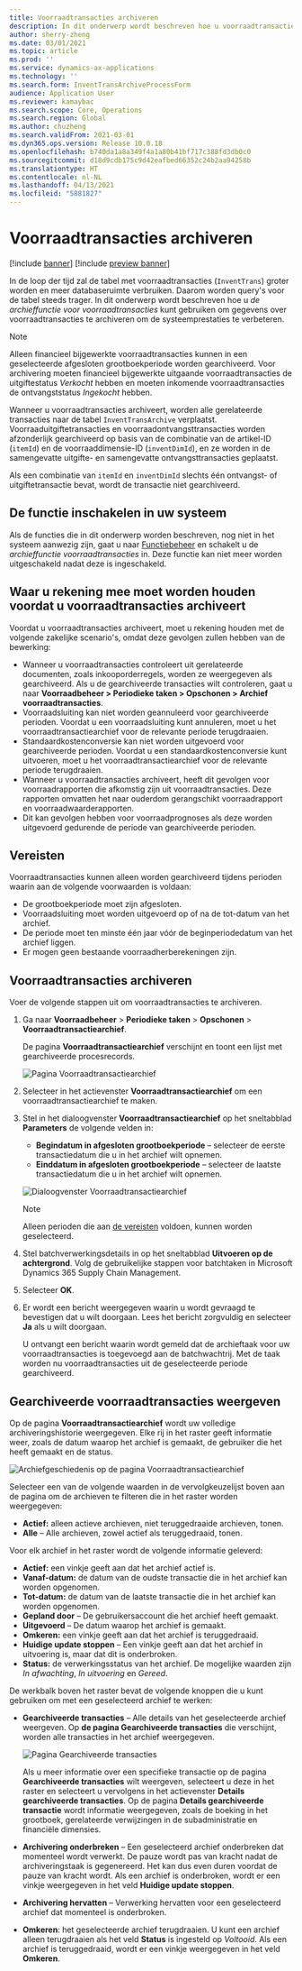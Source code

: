 ```yaml
---
title: Voorraadtransacties archiveren
description: In dit onderwerp wordt beschreven hoe u voorraadtransactiegegevens archiveert om de systeemprestaties te verbeteren.
author: sherry-zheng
ms.date: 03/01/2021
ms.topic: article
ms.prod: ''
ms.service: dynamics-ax-applications
ms.technology: ''
ms.search.form: InventTransArchiveProcessForm
audience: Application User
ms.reviewer: kamaybac
ms.search.scope: Core, Operations
ms.search.region: Global
ms.author: chuzheng
ms.search.validFrom: 2021-03-01
ms.dyn365.ops.version: Release 10.0.18
ms.openlocfilehash: b740da1a8a349f4a1a80b41bf717c388fd3db0c0
ms.sourcegitcommit: d18d9cdb175c9d42eafbed66352c24b2aa94258b
ms.translationtype: HT
ms.contentlocale: nl-NL
ms.lasthandoff: 04/13/2021
ms.locfileid: "5881827"
---
```

# <a name="archive-inventory-transactions"></a>Voorraadtransacties archiveren

[!include [banner](../../includes/banner.md)]
[!include [preview banner](../includes/preview-banner.md)]

In de loop der tijd zal de tabel met voorraadtransacties (`InventTrans`) groter worden en meer databaseruimte verbruiken. Daarom worden query's voor de tabel steeds trager. In dit onderwerp wordt beschreven hoe u *de archieffunctie voor voorraadtransacties* kunt gebruiken om gegevens over voorraadtransacties te archiveren om de systeemprestaties te verbeteren.

> [!NOTE]
> Alleen financieel bijgewerkte voorraadtransacties kunnen in een geselecteerde afgesloten grootboekperiode worden gearchiveerd. Voor archivering moeten financieel bijgewerkte uitgaande voorraadtransacties de uitgiftestatus *Verkocht* hebben en moeten inkomende voorraadtransacties de ontvangststatus *Ingekocht* hebben.

Wanneer u voorraadtransacties archiveert, worden alle gerelateerde transacties naar de tabel `InventTransArchive` verplaatst. Voorraaduitgiftetransacties en voorraadontvangsttransacties worden afzonderlijk gearchiveerd op basis van de combinatie van de artikel-ID (`itemId`) en de voorraaddimensie-ID (`inventDimId`), en ze worden in de samengevatte uitgifte- en samengevatte ontvangsttransacties geplaatst.

Als een combinatie van `itemId` en `inventDimId` slechts één ontvangst- of uitgiftetransactie bevat, wordt de transactie niet gearchiveerd.

## <a name="turn-on-the-feature-in-your-system"></a>De functie inschakelen in uw systeem

Als de functies die in dit onderwerp worden beschreven, nog niet in het systeem aanwezig zijn, gaat u naar [Functiebeheer](../../fin-ops-core/fin-ops/get-started/feature-management/feature-management-overview.md) en schakelt u de *archieffunctie voorraadtransacties* in. Deze functie kan niet meer worden uitgeschakeld nadat deze is ingeschakeld.

## <a name="things-to-consider-before-you-archive-inventory-transactions"></a>Waar u rekening mee moet worden houden voordat u voorraadtransacties archiveert

Voordat u voorraadtransacties archiveert, moet u rekening houden met de volgende zakelijke scenario's, omdat deze gevolgen zullen hebben van de bewerking:

- Wanneer u voorraadtransacties controleert uit gerelateerde documenten, zoals inkooporderregels, worden ze weergegeven als gearchiveerd. Als u de gearchiveerde transacties wilt controleren, gaat u naar **Voorraadbeheer \> Periodieke taken \> Opschonen \> Archief voorraadtransacties**.
- Voorraadsluiting kan niet worden geannuleerd voor gearchiveerde perioden. Voordat u een voorraadsluiting kunt annuleren, moet u het voorraadtransactiearchief voor de relevante periode terugdraaien.
- Standaardkostenconversie kan niet worden uitgevoerd voor gearchiveerde perioden. Voordat u een standaardkostenconversie kunt uitvoeren, moet u het voorraadtransactiearchief voor de relevante periode terugdraaien.
- Wanneer u voorraadtransacties archiveert, heeft dit gevolgen voor voorraadrapporten die afkomstig zijn uit voorraadtransacties. Deze rapporten omvatten het naar ouderdom gerangschikt voorraadrapport en voorraadwaarderapporten.
- Dit kan gevolgen hebben voor voorraadprognoses als deze worden uitgevoerd gedurende de periode van gearchiveerde perioden.

## <a name="prerequisites"></a>Vereisten

Voorraadtransacties kunnen alleen worden gearchiveerd tijdens perioden waarin aan de volgende voorwaarden is voldaan:

- De grootboekperiode moet zijn afgesloten.
- Voorraadsluiting moet worden uitgevoerd op of na de tot-datum van het archief.
- De periode moet ten minste één jaar vóór de beginperiodedatum van het archief liggen.
- Er mogen geen bestaande voorraadherberekeningen zijn.

## <a name="archive-inventory-transactions"></a>Voorraadtransacties archiveren

Voer de volgende stappen uit om voorraadtransacties te archiveren.

1. Ga naar **Voorraadbeheer** \> **Periodieke taken** \> **Opschonen** \> **Voorraadtransactiearchief**.

    De pagina **Voorraadtransactiearchief** verschijnt en toont een lijst met gearchiveerde procesrecords.

    ![Pagina Voorraadtransactiearchief](media/archive-inventory-empty.png "Pagina Voorraadtransactiearchief")

1. Selecteer in het actievenster **Voorraadtransactiearchief** om een voorraadtransactiearchief te maken.
1. Stel in het dialoogvenster **Voorraadtransactiearchief** op het sneltabblad **Parameters** de volgende velden in:

    - **Begindatum in afgesloten grootboekperiode** – selecteer de eerste transactiedatum die u in het archief wilt opnemen.
    - **Einddatum in afgesloten grootboekperiode** – selecteer de laatste transactiedatum die u in het archief wilt opnemen.

    ![Dialoogvenster Voorraadtransactiearchief](media/archive-inventory-dates.png "Dialoogvenster Voorraadtransactiearchief")

    > [!NOTE]
    > Alleen perioden die aan [de vereisten](#prerequisites) voldoen, kunnen worden geselecteerd.

1. Stel batchverwerkingsdetails in op het sneltabblad **Uitvoeren op de achtergrond**. Volg de gebruikelijke stappen voor batchtaken in Microsoft Dynamics 365 Supply Chain Management.
1. Selecteer **OK**.
1. Er wordt een bericht weergegeven waarin u wordt gevraagd te bevestigen dat u wilt doorgaan. Lees het bericht zorgvuldig en selecteer **Ja** als u wilt doorgaan.

    U ontvangt een bericht waarin wordt gemeld dat de archieftaak voor uw voorraadtransacties is toegevoegd aan de batchwachtrij. Met de taak worden nu voorraadtransacties uit de geselecteerde periode gearchiveerd.

## <a name="view-archived-inventory-transactions"></a>Gearchiveerde voorraadtransacties weergeven

Op de pagina **Voorraadtransactiearchief** wordt uw volledige archiveringshistorie weergegeven. Elke rij in het raster geeft informatie weer, zoals de datum waarop het archief is gemaakt, de gebruiker die het heeft gemaakt en de status.

![Archiefgeschiedenis op de pagina Voorraadtransactiearchief](media/archive-inventory-full.png "Archiefgeschiedenis op de pagina Voorraadtransactiearchief")

Selecteer een van de volgende waarden in de vervolgkeuzelijst boven aan de pagina om de archieven te filteren die in het raster worden weergegeven:

- **Actief:** alleen actieve archieven, niet teruggedraaide archieven, tonen.
- **Alle** – Alle archieven, zowel actief als teruggedraaid, tonen.

Voor elk archief in het raster wordt de volgende informatie geleverd:

- **Actief:** een vinkje geeft aan dat het archief actief is.
- **Vanaf-datum:** de datum van de oudste transactie die in het archief kan worden opgenomen.
- **Tot-datum:** de datum van de laatste transactie die in het archief kan worden opgenomen.
- **Gepland door** – De gebruikersaccount die het archief heeft gemaakt.
- **Uitgevoerd** – De datum waarop het archief is gemaakt.
- **Omkeren:** een vinkje geeft aan dat het archief is teruggedraaid.
- **Huidige update stoppen** – Een vinkje geeft aan dat het archief in uitvoering is, maar dat dit is onderbroken.
- **Status:** de verwerkingsstatus van het archief. De mogelijke waarden zijn *In afwachting*, *In uitvoering* en *Gereed*.

De werkbalk boven het raster bevat de volgende knoppen die u kunt gebruiken om met een geselecteerd archief te werken:

- **Gearchiveerde transacties** – Alle details van het geselecteerde archief weergeven. Op **de pagina Gearchiveerde transacties** die verschijnt, worden alle transacties in het archief weergegeven.

    ![Pagina Gearchiveerde transacties](media/archive-inventory-transactions.png "Pagina Gearchiveerde transacties")

    Als u meer informatie over een specifieke transactie op de pagina **Gearchiveerde transacties** wilt weergeven, selecteert u deze in het raster en selecteert u vervolgens in het actievenster **Details gearchiveerde transacties**. Op de pagina **Details gearchiveerde transactie** wordt informatie weergegeven, zoals de boeking in het grootboek, gerelateerde verwijzingen in de subadministratie en financiële dimensies.

- **Archivering onderbreken** – Een geselecteerd archief onderbreken dat momenteel wordt verwerkt. De pauze wordt pas van kracht nadat de archiveringstaak is gegenereerd. Het kan dus even duren voordat de pauze van kracht wordt. Als een archief is onderbroken, wordt er een vinkje weergegeven in het veld **Huidige update stoppen**.
- **Archivering hervatten** – Verwerking hervatten voor een geselecteerd archief dat momenteel is onderbroken.
- **Omkeren**: het geselecteerde archief terugdraaien. U kunt een archief alleen terugdraaien als het veld **Status** is ingesteld op *Voltooid*. Als een archief is teruggedraaid, wordt er een vinkje weergegeven in het veld **Omkeren**.
